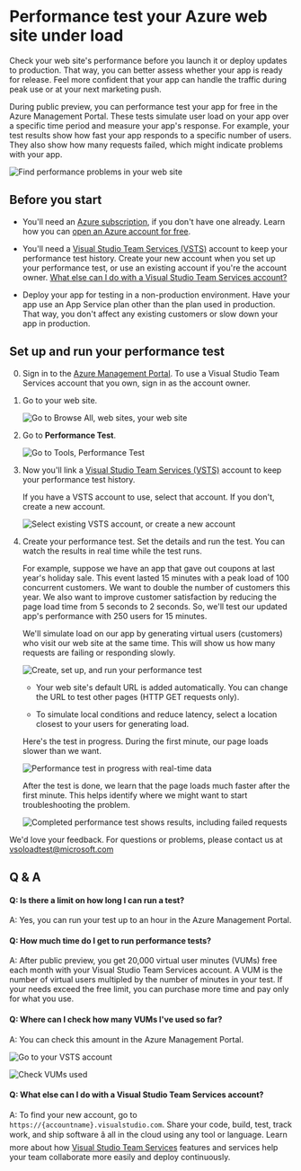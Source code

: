 <properties
   pageTitle="Test your Azure web site's performance | Windows Azure"
   description="Run Azure web site performance tests to check how your app handles user load. Measure response time and find failures that might indicate problems."
   services="app-service\web"
   documentationCenter=""
   authors="ecfan"
   manager="douge"
   editor="jimbe"/>

<tags
	ms.service="app-service-web"
	ms.date="09/11/2015"
	wacn.date=""/>

# Performance test your Azure web site under load

Check your web site's performance before you launch it or deploy updates to production. 
That way, you can better assess whether your app is ready for release. Feel more
confident that your app can handle the traffic during peak use or at your next marketing push.

During public preview, you can performance test your app for free in the Azure Management Portal.
These tests simulate user load on your app over a specific time period and measure your app's response. For example, your test results show how fast your app responds to a specific number 
of users. They also show how many requests failed, which might indicate problems with your app.      

![Find performance problems in your web site][TestOverview]

## Before you start

*	You'll need an [Azure subscription][AzureSubscription], 
if you don't have one already. Learn how you can 
[open an Azure account for free][AzureFreeTrial].

*	You'll need a [Visual Studio Team Services (VSTS)][WhatIsVSTS] 
account to keep your performance test history. 
Create your new account when you set up your performance test, 
or use an existing account if you're the account owner. 
[What else can I do with a Visual Studio Team Services account?](#VSTSAccount)

*	Deploy your app for testing in a non-production environment. 
Have your app use an App Service plan other than the plan used in production. 
That way, you don't affect any existing customers or slow down your app in production. 

## Set up and run your performance test

0.	Sign in to the [Azure Management Portal][AzurePortal]. 
To use a Visual Studio Team Services account that you own, 
sign in as the account owner.

0.	Go to your web site.

	![Go to Browse All, web sites, your web site][WebApp]

0.	Go to **Performance Test**.

	![Go to Tools, Performance Test][ExpandedTools]
 
0.	Now you'll link a [Visual Studio Team Services (VSTS)][WhatIsVSTS] 
account to keep your performance test history.

	If you have a VSTS account to use, select that account. If you don't, create a new account.

	![Select existing VSTS account, or create a new account][ExistingNewVSTSAccount]

0.	Create your performance test. Set the details and run the test. 
You can watch the results in real time while the test runs.

	For example, suppose we have an app that gave out coupons at last year's holiday sale. 
	This event lasted 15 minutes with a peak load of 100 concurrent customers. 
	We want to double the number of customers this year. We also want to improve 
	customer satisfaction by reducing the page load time from 5 seconds to 2 seconds. 
	So, we'll test our updated app's performance with 250 users for 15 minutes.

	We'll simulate load on our app by generating virtual users (customers) 
	who visit our web site at the same time. This will show us how many 
	requests are failing or responding slowly.

	![Create, set up, and run your performance test][NewTest]

	 *	Your web site's default URL is added automatically. 
	 You can change the URL to test other pages (HTTP GET requests only).

	 *	To simulate local conditions and reduce latency, 
	 select a location closest to your users for generating load.

	Here's the test in progress. During the first minute, 
	our page loads slower than we want.

	![Performance test in progress with real-time data][TestRunning]

	After the test is done, we learn that the page loads much faster 
	after the first minute. This helps identify where we might want to 
	start troubleshooting the problem.

	![Completed performance test shows results, including failed requests][TestDone]
	
We'd love your feedback. For questions or problems, 
please contact us at <vsoloadtest@microsoft.com>

##	Q & A

#### Q: Is there a limit on how long I can run a test? 

A: Yes, you can run your test up to an hour in the Azure Management Portal.

#### Q: How much time do I get to run performance tests? 

A: After public preview, you get 20,000 virtual user minutes (VUMs) 
free each month with your Visual Studio Team Services account. 
A VUM is the number of virtual users multipled by the number 
of minutes in your test. If your needs exceed the free limit, 
you can purchase more time and pay only for what you use.

#### Q: Where can I check how many VUMs I've used so far?

A: You can check this amount in the Azure Management Portal.

![Go to your VSTS account][VSTSAccount]

![Check VUMs used][CheckTestTime]

<a name="VSOAccount"></a>
#### Q: What else can I do with a Visual Studio Team Services account?

A: To find your new account, go to ```https://{accountname}.visualstudio.com```. 
Share your code, build, test, track work, and ship software â all in the cloud 
using any tool or language. Learn more about how [Visual Studio Team Services][WhatIsVSTS] 
features and services help your team collaborate more easily and deploy continuously.

<!--Image references-->
[WebApp]: ./media/app-service-web-app-performance-test/azure-np-web-apps.png
[TestOverview]: ./media/app-service-web-app-performance-test/azure-np-perf-test-overview.png
[ExpandedTools]: ./media/app-service-web-app-performance-test/azure-np-web-app-details-tools-expanded.png
[ExistingNewVSTSAccount]: ./media/app-service-web-app-performance-test/azure-np-no-vso-account.png
[NewTest]: ./media/app-service-web-app-performance-test/azure-np-new-performance-test.png
[TestRunning]: ./media/app-service-web-app-performance-test/azure-np-running-perf-test.png
[TestDone]: ./media/app-service-web-app-performance-test/azure-np-perf-test-done.png
[VSTSAccount]: ./media/app-service-web-app-performance-test/azure-np-vso-accounts.png
[CheckTestTime]: ./media/app-service-web-app-performance-test/azure-np-vso-accounts-vum-summary.png

<!--Reference links -->
[AzurePortal]: https://manage.windowsazure.cn
[AzureSubscription]: https://account.windowsazure.cn/subscriptions
[AzureFreeTrial]: /pricing/1rmb-trial/?WT.mc_id=A261C142F
[WhatIsVSTS]: https://www.visualstudio.com/products/what-is-visual-studio-online-vs
